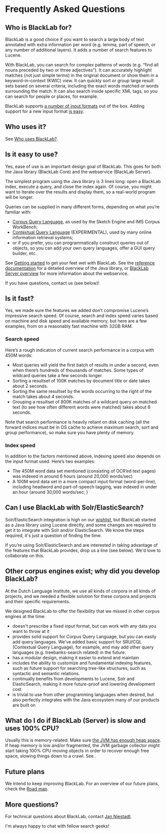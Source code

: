 # Frequently Asked Questions


Who is BlackLab for?
--------------------

BlackLab is a good choice if you want to search a large body of text annotated with extra information per word (e.g. lemma, part of speech, or any number of additional layers). It adds a number of search features to Lucene.

With BlackLab, you can search for complex patterns of words (e.g. “find all nouns preceded by two or three adjectives”). It can accurately highlight matches (not just simple terms) in the original document or show them in a keyword-in-context (KWIC) view. It can quickly sort or group large result sets based on several criteria, including the exact words matched or words surrounding the match. It can also search inside specific XML tags, so you can search for people or places, for example.

BlackLab supports [a number of input formats](indexing-with-blacklab.html#supported-formats) out of the box. Adding support for a new input format [is easy](how-to-configure-indexing.html).

Who uses it?
------------

See [Who uses BlackLab?](who-uses-blacklab.html).

Is it easy to use?
------------------

Yes, ease of use is an important design goal of BlackLab. This goes for both the Java library (BlackLab Core) and the webservice (BlackLab Server).

The simplest program using the Java library is 3 lines long: open a BlackLab index, execute a query, and close the index again. Of course, you might want to iterate over the results and display them, so a real-world program will be longer.

Queries can be supplied in many different forms, depending on what you’re familiar with:

-   [Corpus Query Language](corpus-query-language.html), as used by the Sketch Engine and IMS Corpus WorkBench;
-   [Contextual Query Language](http://www.loc.gov/standards/sru/specs/cql.html) (EXPERIMENTAL), used by many online information retrieval systems;
-   or if you prefer, you can programmatically construct queries out of objects, so you can add your own query languages, offer a GUI query builder, etc.

See [Getting started](getting-started.html) to get your feet wet with BlackLab. See the [reference documentation](apidocs/) for a detailed overview of the Java library, or [BlackLab Server overview](blacklab-server-overview.html) for more information about the webservice.

If you have questions, contact us (see below)!

Is it fast?
-----------

Yes, we made sure the features we added don’t compromise Lucene’s impressive search speed. Of course, search and index speed varies based on machine and disk speed and available memory, but here are a few examples, from on a reasonably fast machine with 32GB RAM.

### Search speed

Here’s a rough indication of current search performance in a corpus with 450M words:

-   Most queries will yield the first batch of results in under a second, even when there’s hundreds of thousands of matches. Some types of wildcard queries take a few seconds longer.
-   Sorting a resultset of 100K matches by document title or date takes about 2 seconds.
-   Sorting the same resultset by the words occurring to the right of the match takes about 4 seconds.
-   Grouping a resultset of 800K matches of a wildcard query on matched text (to see how often different words were matched) takes about 8 seconds.

Note that search performance is heavily reliant on disk caching (all the forward indices must be in OS cache to achieve maximum search, sort and group performance), so make sure you have plenty of memory.

### Index speed

In addition to the factors mentioned above, indexing speed also depends on the input format used. Here’s two examples:

-   The 450M word data set mentioned (consisting of OCR’ed text pages) was indexed in around 6 hours (around 20,000 words/sec)
-   A 100M word data set in a more compact input format (word-per-line), including headword and part-of-speech tagging, was indexed in under an hour (around 30,000 words/sec; )

Can I use BlackLab with Solr/ElasticSearch?
-------------------------------------------

Solr/ElasticSearch integration is high on our [wishlist](roadmap.html), but BlackLab started as a Java library using Lucene directly, and some changes are required to get it to integrate with Solr and/or ElasticSearch. We know the steps required, it's just a question of finding the time. 

If you’re using Solr/ElasticSearch and are interested in taking advantage of the features that BlackLab provides, drop us a line (see below). We'd love to collaborate on this.


Other corpus engines exist; why did you develop BlackLab?
---------------------------------------------------------
At the Dutch Language Institute, we use all kinds of corpora in all kinds of projects, and we needed a flexible solution for these corpora and projects and their specific requirements.

We designed BlackLab to offer the flexibility that we missed in other corpus engines at the time:

- doesn't prescribe a fixed input format, but can work with any data you want to throw at it
- provides solid support for Corpus Query Language, but you can easily add query languages. We've added basic support for SRU/CQL (Contextual Query Language), for example, and may add other query languages (e.g. treebanks-search related) in the future.
- has a modular design, making it easier to extend and maintain
- includes the ability to customize and fundamental indexing features, such as future support for searching tree-like structures, such as syntactic and semantic relations.
- continually benefits from developments to Lucene, Solr and ElasticSearch, making it more future-proof and lowering development cost
- is trivial to use from other programming languages when desired, but also perfectly integrates with the Java ecosystem many of our products are built on


What do I do if BlackLab (Server) is slow and uses 100% CPU?
------------------------------------------------------------
Usually this is memory-related. Make sure [the JVM has enough heap space](http://crunchify.com/how-to-change-jvm-heap-setting-xms-xmx-of-tomcat/). If heap memory is low and/or fragmented, the JVM garbage collector might start taking 100% CPU moving objects in order to recover enough free space, slowing things down to a crawl. See .

Future plans
------------
We intend to keep improving BlackLab. For an overview of our future plans, check the [Road map](roadmap.html).

More questions?
---------------
For technical questions about BlackLab, contact [Jan Niestadt](mailto:jan.niestadt@ivdnt.org).

I'm always happy to chat with fellow search geeks!
